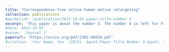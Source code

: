 ```yaml
---
title: "Correspondence-free online human motion retargeting"
collection: publications
#permalink: /publication/2015-10-01-paper-title-number-3
excerpt: 'This paper is about the number 3. The number 4 is left for future work.'
#date: 2015-10-01
#venue: 'Journal 1'
paperurl: 'https://arxiv.org/pdf/2302.00556.pdf'
#citation: 'Your Name, You. (2015). &quot;Paper Title Number 3.&quot; <i>Journal 1</i>. 1(3).'
---
```

